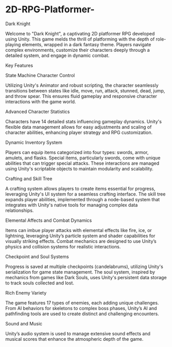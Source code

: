 # 2D-RPG-Platformer-
Dark Knight

Welcome to "Dark Knight", a captivating 2D platformer RPG developed using Unity. This game melds the thrill of platforming with the depth of role-playing elements, wrapped in a dark fantasy theme. Players navigate complex environments, customize their characters deeply through a detailed system, and engage in dynamic combat.

Key Features

State Machine Character Control

Utilizing Unity's Animator and robust scripting, the character seamlessly transitions between states like idle, move, run, attack, stunned, dead, jump, and throw spear. This ensures fluid gameplay and responsive character interactions with the game world.

Advanced Character Statistics

Characters have 14 detailed stats influencing gameplay dynamics. Unity's flexible data management allows for easy adjustments and scaling of character abilities, enhancing player strategy and RPG customization.

Dynamic Inventory System

Players can equip items categorized into four types: swords, armor, amulets, and flasks. Special items, particularly swords, come with unique abilities that can trigger special attacks. These interactions are managed using Unity's scriptable objects to maintain modularity and scalability.

Crafting and Skill Tree

A crafting system allows players to create items essential for progress, leveraging Unity's UI system for a seamless crafting interface. The skill tree expands player abilities, implemented through a node-based system that integrates with Unity's native tools for managing complex data relationships.

Elemental Affects and Combat Dynamics

Items can imbue player attacks with elemental effects like fire, ice, or lightning, leveraging Unity’s particle system and shader capabilities for visually striking effects. Combat mechanics are designed to use Unity’s physics and collision systems for realistic interactions.

Checkpoint and Soul Systems

Progress is saved at multiple checkpoints (candelabrums), utilizing Unity's serialization for game state management. The soul system, inspired by mechanics from games like Dark Souls, uses Unity's persistent data storage to track souls collected and lost.

Rich Enemy Variety

The game features 17 types of enemies, each adding unique challenges. From AI behaviors for skeletons to complex boss phases, Unity’s AI and pathfinding tools are used to create distinct and challenging encounters.

Sound and Music

Unity’s audio system is used to manage extensive sound effects and musical scores that enhance the atmospheric depth of the game.
